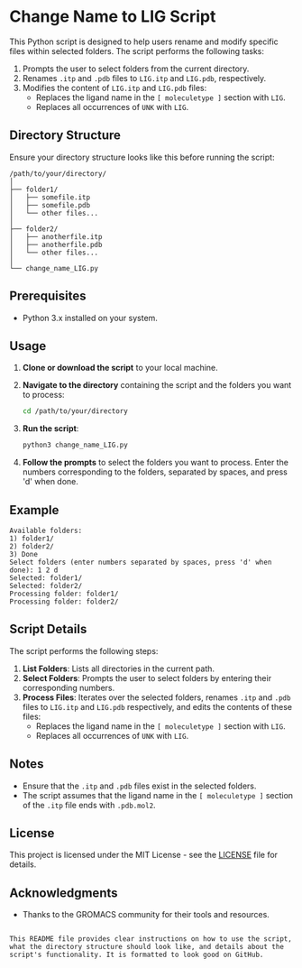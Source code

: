 # Change Name to LIG Script

This Python script is designed to help users rename and modify specific files within selected folders. The script performs the following tasks:
1. Prompts the user to select folders from the current directory.
2. Renames `.itp` and `.pdb` files to `LIG.itp` and `LIG.pdb`, respectively.
3. Modifies the content of `LIG.itp` and `LIG.pdb` files:
   - Replaces the ligand name in the `[ moleculetype ]` section with `LIG`.
   - Replaces all occurrences of `UNK` with `LIG`.

## Directory Structure

Ensure your directory structure looks like this before running the script:

```
/path/to/your/directory/
│
├── folder1/
│   ├── somefile.itp
│   ├── somefile.pdb
│   └── other files...
│
├── folder2/
│   ├── anotherfile.itp
│   ├── anotherfile.pdb
│   └── other files...
│
└── change_name_LIG.py
```

## Prerequisites

- Python 3.x installed on your system.

## Usage

1. **Clone or download the script** to your local machine.

2. **Navigate to the directory** containing the script and the folders you want to process:
   ```bash
   cd /path/to/your/directory
   ```

3. **Run the script**:
   ```bash
   python3 change_name_LIG.py
   ```

4. **Follow the prompts** to select the folders you want to process. Enter the numbers corresponding to the folders, separated by spaces, and press 'd' when done.

## Example

```
Available folders:
1) folder1/
2) folder2/
3) Done
Select folders (enter numbers separated by spaces, press 'd' when done): 1 2 d
Selected: folder1/
Selected: folder2/
Processing folder: folder1/
Processing folder: folder2/
```

## Script Details

The script performs the following steps:

1. **List Folders**: Lists all directories in the current path.
2. **Select Folders**: Prompts the user to select folders by entering their corresponding numbers.
3. **Process Files**: Iterates over the selected folders, renames `.itp` and `.pdb` files to `LIG.itp` and `LIG.pdb` respectively, and edits the contents of these files:
   - Replaces the ligand name in the `[ moleculetype ]` section with `LIG`.
   - Replaces all occurrences of `UNK` with `LIG`.

## Notes

- Ensure that the `.itp` and `.pdb` files exist in the selected folders.
- The script assumes that the ligand name in the `[ moleculetype ]` section of the `.itp` file ends with `.pdb.mol2`.

## License

This project is licensed under the MIT License - see the [LICENSE](LICENSE) file for details.

## Acknowledgments

- Thanks to the GROMACS community for their tools and resources.

```

This README file provides clear instructions on how to use the script, what the directory structure should look like, and details about the script's functionality. It is formatted to look good on GitHub.
